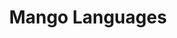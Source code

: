 ---
facebook: https://facebook.com/MangoLanguages
instagram: https://instagram.com/mangolanguages
linkedin: https://linkedin.com/company/mango-languages
logohandle: mangolanguages
sort: mangolanguages
title: Mango Languages
twitter: https://x.com/MangoLanguages
website: https://mangolanguages.com/
youtube: https://youtube.com/mangolanguages
---